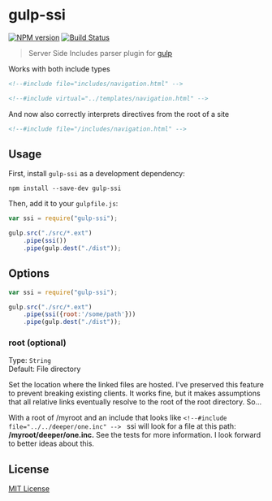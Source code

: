 # gulp-ssi
[![NPM version][npm-image]][npm-url] [![Build Status][travis-image]][travis-url]

> Server Side Includes parser plugin for [gulp](https://github.com/wearefractal/gulp)

Works with both include types

```html
<!--#include file="includes/navigation.html" -->
```

```html
<!--#include virtual="../templates/navigation.html" -->
```

And now also correctly interprets directives from the root of a site 

```html
<!--#include file="/includes/navigation.html" -->
```

## Usage

First, install `gulp-ssi` as a development dependency:

```shell
npm install --save-dev gulp-ssi
```

Then, add it to your `gulpfile.js`:

```javascript
var ssi = require("gulp-ssi");

gulp.src("./src/*.ext")
	.pipe(ssi())
	.pipe(gulp.dest("./dist"));
```

## Options
```javascript
var ssi = require("gulp-ssi");

gulp.src("./src/*.ext")
	.pipe(ssi({root:'/some/path'}))
	.pipe(gulp.dest("./dist"));
```
### root (optional)
Type: `String`  
Default: File directory

Set the location where the linked files are hosted. I've preserved this feature to prevent breaking existing clients. It works fine, but it makes assumptions that all relative links eventually resolve to the root of the root directory. So...

With a root of /myroot and an include that looks like 
```<!--#include file="../../deeper/one.inc" --> ```  ssi will look for a file at this path:  
**/myroot/deeper/one.inc.**
See the tests for more information. I look forward to better ideas about this.

## License

[MIT License](http://en.wikipedia.org/wiki/MIT_License)

[npm-url]: https://npmjs.org/package/gulp-ssi
[npm-image]: https://badge.fury.io/js/gulp-ssi.png

[travis-url]: http://travis-ci.org/rmoskal/gulp-ssi
[travis-image]: https://secure.travis-ci.org/rmoskal/gulp-ssi.png?branch=master
